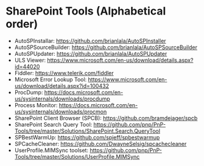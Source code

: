 # SharePoint Tools (Alphabetical order)


- AutoSPInstallar: https://github.com/brianlala/AutoSPInstaller
- AutoSPSourceBuilder: https://github.com/brianlala/AutoSPSourceBuilder
- AutoSPUpdater: https://github.com/brianlala/AutoSPUpdater
- ULS Viewer: https://www.microsoft.com/en-us/download/details.aspx?id=44020
- Fiddler: https://www.telerik.com/fiddler
- Microsoft Error Lookup Tool: https://www.microsoft.com/en-us/download/details.aspx?id=100432
- ProcDump: https://docs.microsoft.com/en-us/sysinternals/downloads/procdump
- Process Monitor: https://docs.microsoft.com/en-us/sysinternals/downloads/procmon
- SharePoint Client Browser (SPCB): https://github.com/bramdejager/spcb
- SharePoint Search Query Tool: https://github.com/pnp/PnP-Tools/tree/master/Solutions/SharePoint.Search.QueryTool
- SPBestWarmUp: https://github.com/spjeff/spbestwarmup
- SPCacheCleaner: https://github.com/DwayneSelsig/spcachecleaner
- UserProfile.MIMSync toolset: https://github.com/pnp/PnP-Tools/tree/master/Solutions/UserProfile.MIMSync
